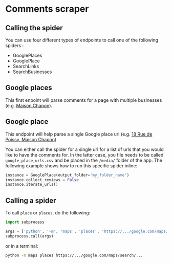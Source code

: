 # Comments scraper

## Calling the spider

You can use four different types of endpoints to call one of the following spiders :
* GooglePlaces
* GooglePlace
* SearchLinks
* SearchBusinesses

## Google places

This first enpoint will parse comments for a page with multiple businesses (e.g. [Maison Chapon](https://www.google.com/maps/search/maison+chapon/@48.8252496,2.2837276,11.92z?entry=ttu)).


## Google place

This endpoint will help parse a single Google place url (e.g. [18 Rue de Poissy, Maison Chapon](https://www.google.com/maps/place/Chocolat+Chapon/@48.8973502,2.0882916,17z/data=!4m15!1m8!3m7!1s0x47e6882de959a627:0x52a8c365babfeeed!2s18+Rue+de+Poissy,+78100+Saint-Germain-en-Laye!3b1!8m2!3d48.8973467!4d2.0908665!16s%2Fg%2F11c3q3x11y!3m5!1s0x47e689f6f8cf3925:0x9ab72e2475c1a6d0!8m2!3d48.8973467!4d2.0908665!16s%2Fg%2F11vjmvncpn?entry=ttu)) 

You can either call the spider for a single url for a list of urls that you would like to have the comments for. In the latter case, you file needs to be called `google_place_urls.csv` and be placed in the `/media/` folder of the app. The following example shows how to run this specific spider inline:

```python
instance = GooglePlace(output_folder='my_folder_name')
instance.collect_reviews = False
instance.iterate_urls()
```


## Calling a spider

To call `place` or `places`, do the following:

```python
import subprocess

args = ['python', '-m', 'maps', 'places', 'https://.../google.com/maps/search/...']
subprocess.call(args)
```

or in a terminal:

```bash
python -m maps places https://.../google.com/maps/search/...
```
